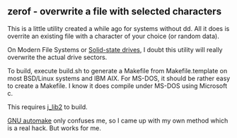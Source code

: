 ## zerof - overwrite a file with selected characters

This is a little utility created a while
ago for systems without dd.  All it does
is overrite an existing file with a character
of your choice (or random data).

On Modern File Systems or
[Solid-state drives](https://en.wikipedia.org/wiki/Solid-state_drive),
I doubt this utility will really overwrite the actual
drive sectors.

To build, execute build.sh to generate a Makefile from
Makefile.template on most BSD/Linux systems and IBM AIX.  For MS-DOS,
it should be rather easy to create a Makefile.  I know it does compile
under MS-DOS using Microsoft c.

This requires [j_lib2](https://github.com/jmcunx/j_lib2) to build.

[GNU automake](https://en.wikipedia.org/wiki/Automake)
only confuses me, so I came up with my own method which
is a real hack.  But works for me.


